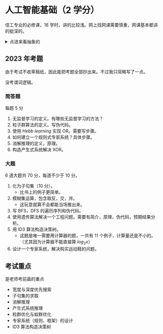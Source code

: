 # 人工智能基础（2 学分）

信工专业的必修课，16 学时，讲的比较浅。网上找网课需要慎重，网课基本都讲的挺深的。

<details><summary>点进来看抽象的</summary>

> 你说的对，但这就是人工智能，28 开闭卷的科目，上课 ppt70%都是英文，节奏不按书本来，平时作业嘻嘻哈哈，期末考试第一页考没强调过的，内容抽象，ppt 抽象，老师抽象，考试一考概念就啊啊啊啊啊啊啊啊啊  
> ——from 某朋友

</details>

## 2023 年考题

由于考试不收草稿纸，因此能把考题全部抄出来。不过我只简略写了一点。

没考谓词逻辑。

### 简答题

每题 5 分

1. 无监督学习的定义。有哪些无监督学习的方法？
2. 粒子群算法的定义。写伪代码。
3. 使用 _Hebb learning_ 实现 OR。需要写步骤。
4. 如何建立一个规则式专家系统？具体步骤。
5. 消解推理的定义，原理。
6. 构造产生式系统解决 XOR。

### 大题

6 道大题共 70 分，每道不少于 10 分。

1. 化为子句集（10 分）。
   - 比书上的例子更简单。
2. 模糊集运算，包含取反，交，并。
   - 这玩意就算不会都能当场推出来。
3. 写 BFS，DFS 的遍历序列和伪代码。
4. 使用遗传算法解决一个工程问题。需要有简介，原理，伪代码，预期结果分析。
5. 用 ID3 算法构造决策树。
   - 这题是唯一需要用计算器的题，一共有 11 个例子，计算量还是不小的。（尤其因为计算器不能直接算 $log_2x$）
6. 设计一个专家系统，解决购买运动鞋的问题。

## 考试重点

是老师考前画的重点

- 宽度与深度优先搜索
- 子句集的求取
- 消解推理
- 产生式系统推理
- 粒群优化与蚁群优化
- 专家系统（规则、框架）的设计
- ID3 算法构造决策树
